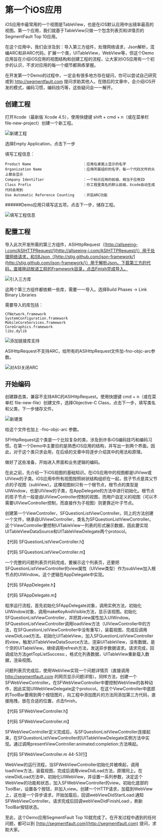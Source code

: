 第一个iOS应用
==
iOS应用中最常用的一个视图是TableView，也是在iOS默认应用中出镜率最高的视图。第一个应用，我们就基于TableView只做一个包含列表页和详情页的SegmentFault Top 10应用。

在这个应用中，我们会涉及到：导入第三方组件，处理网络请求，Json解析，混编ARC和非ARC代码，扩展一个类，UITableView，WebView等，但这个Demo应用旨在介绍iOS应用的视图结构和创建工程的流程，让大家对iOS应用有一个初步的认识，不求对应用的每一个细节都熟练掌握。

在开发第一个Demo的过程中，一定会有很多地方存在疑问，你可以尝试自己研究或到 http://segmentfault.com 提问求助其他人。在随后的文章中，会介绍iOS开发的模式，编码习惯，编码技巧等，这些疑问会一一解开。

创建工程
---
打开Xcode（最新版 Xcode 4.5），使用快捷键 shift + cmd + n（或在菜单栏 file-new-project）创建一个新工程。

![新建工程](imgs/02-00.png)

选择Empty Application，点击下一步

填写工程信息：

	Product Name						：应用在桌面上显示的名字
	Organization Name					：应用所属组织的名字，每一个代码文件的头上都会显示
	Company Identifier					：一个标示应用的前缀，相当于应用ID
	Class Prefix						：你工程里类名的默认前缀，Xcode自动生成代码会用到
	Use Automatic Reference Counting	：开启ARC功能

######Demo应用只填写这五项，点击下一步，储存工程。


![填写工程信息](imgs/02-01.png)

配置工程
---
导入此次开发所需的第三方组件，ASIHttpRequest（[http://allseeing-i.com/ASIHTTPRequest/](http://allseeing-i.com/ASIHTTPRequest/)）用于处理网络请求，和SBJson（[http://stig.github.com/json-framework/](http://stig.github.com/json-framework/)）用于解析Json。下载第三方的代码，直接拖动放进工程的Framework目录，点击Finish完成导入。

![引入三方库](imgs/02-02.png)

这两个第三方组件都依赖一些库，需要一一导入。选择Build Phases -> Link Binary Libraries

需要导入的库包括：

	CFNetwork.framework
	SystemConfiguration.framework
	MobileCoreServices.framework
	CoreGraphics.framework
	libz.dylib

![添加链接库支持](imgs/02-03.png)

ASIHttpRequest不支持ARC，给所有的ASIHttpRequest文件加-fno-objc-arc参数。

![对ASI关闭ARC](imgs/02-04.png)


开始编码
---
创建静态类，兼容不支持ARC的ASIHttpRequest。使用快捷键 cmd + n（或在菜单栏 file-new-file）创建文件，选择Objective-C Class，点击下一步，填写类名和父类，下一步储存文件。

![新建类](imgs/02-05.png)

给这个文件也加上 -fno-objc-arc 参数。

SFHttpRequest这个类是一个比较复杂的类，涉及到许多iOS编码技巧和编码习惯。在第一个Demo中主要目的是熟悉iOS应用的结构，并写出一到两个界面。因此，对于这个类只求会用，在后续的文章中将逐步介绍其中的用法和原理。

做好了这些准备，开始进入界面和业务逻辑的编码。

在此之前，先介绍一下iOS视图的基础知识。在iOS应用中的视图都是UIView或UIView的子类。iOS应用中所有视图按照树状结构组织在一起，孩子节点是其父节点的子视图（subView）。这棵视图树只有一个根节点，根节点的类型是UIWindow，也是UIView的子类，在AppDelegate的方法中进行初始化。根节点的孩子节点一般是由UIViewController控制的视图，而用户自定义的视图（可以不需要UIViewController控制，而直接作为子视图）则更靠近叶子节点。

创建第一个ViewController，SFQuestionListViewController。同上的方法创建一个文件，继承自UIViewController，类名为SFQuestionListViewController。这个ViewController要控制UITableView一列表的形式展示数据，因此要实现UITableViewDataSource和UITableViewDelegate两个protocol。

【代码 SFQuestionListViewController.h】

【代码 SFQuestionListViewController.m】

一个完整的问题列表页代码完成，要展示这个列表页，还要把SFQuestionListViewController的view属性（UIView类型）作为subView加入根节点的UIWindow。这个逻辑在AppDelegate中实现。

【代码 SFAppDelegate.h】

【代码 SFAppDelegate.m】

程序运行流程，首先初始化SFAppDelegate对象，调用实例方法，初始化UIWindow对象，调用makeKeyAndVisible方法，显示该视图。初始化SFQuestionListViewController，并把其view属性加入UIWindow。SFQuestionListViewController调用loadView方法（UIViewController中的方法，在SFQuestionListViewController中没有重写），装载视图，完成后调用viewDidLoad方法。初始化UITableView，加入SFQuestionListViewController的view，触发UITableViewDataSource方法，渲染UITableView，没有数据，是个空的UITableView。继续调用refresh方法，发送异步数据请求。请求完成，回调成功方法getTopListSuccess:，格式化列表数据，UITableView重新载入数据，渲染视图。

问题列表页完成后，使用WebView实现一个问题详情页（直接调用 http://segmentfault.com 的网页显示问题详情）。同样方法，创建一个SFWebViewController。在SFWebViewController中要控制WebView的各种动作，因此实现UIWebViewDelegate这个protocol。在这个ViewController中底部的ToolBar要用到两个按钮图片，向工程中添加图片的方法同添加第三方代码，直接拖拽，放在合适的位置，点击finish。

【代码 SFWebViewController.h】

【代码 SFWebViewController.m】


SFWebViewController定义完成后，与SFQuestionListViewController连接起来，在SFQuestionListViewController的UITableViewDelegate实例方法中实现。通过调用presentViewController:animated:completion:方法唤起。

【代码 SFWebViewController.m 44-53行】

WebView的运行流程，当SFWebViewController初始化并被唤起，调用loadView方法，装载视图，完成后调用viewDidLoad方法，原理同上。在viewDidLoad方法中，初始化UIWebView，并设置一系列参数，决定这个WebView的功能和状态，加入SFWebViewController的view。初始化底部的ToolBar，设置各个按钮，并加入view。创建一个HTTP请求，加载到WebView上，这也是一个异步请求，开始加载后，回调webViewDidStartLoad:通知SFWebViewController。请求完成后回调webViewDidFinishLoad:，刷新ToolBar按钮状态。

至此，这个Demo应用SegmentFault Top 10就完成了。在开发过程中遇到的任何问题，都可以到 [http://segmentfault.com](http://segmentfault.com) 提问，求助大家。

